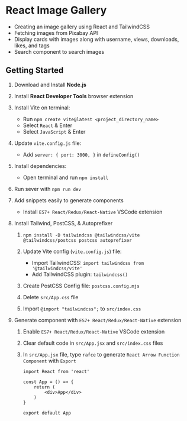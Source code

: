 # React Image Gallery

- Creating an image gallery using React and TailwindCSS
- Fetching images from Pixabay API
- Display cards with images along with username, views, downloads, likes, and tags
- Search component to search images


## Getting Started

1. Download and Install **Node.js**

2. Install **React Developer Tools** browser extension

3. Install Vite on terminal:
    - Run `npm create vite@latest <project_directory_name>`
    - Select `React` & Enter
    - Select `JavaScript` & Enter

4. Update `vite.config.js` file:
    - Add `server: { port: 3000, }` in `defineConfig()`

5. Install dependencies:
    - Open terminal and run `npm install`

6. Run sever with `npm run dev`

7. Add snippets easily to generate components
    - Install `ES7+ React/Redux/React-Native` VSCode extension

8. Install Tailwind, PostCSS, & Autoprefixer

    1. `npm install -D tailwindcss @tailwindcss/vite @tailwindcss/postcss postcss autoprefixer`

    2. Update Vite config (`vite.config.js`) file:
        - Import TailwindCSS: `import tailwindcss from '@tailwindcss/vite'`
        - Add TailwindCSS plugin: `tailwindcss()`

    3. Create PostCSS Config file: `postcss.config.mjs`

    4. Delete `src/App.css` file

    5. Import `@import "tailwindcss";` to `src/index.css`
         
9. Generate component with `ES7+ React/Redux/React-Native` extension

    1. Enable `ES7+ React/Redux/React-Native` VSCode extension

    2. Clear default code in `src/App.jsx` and `src/index.css` files

    3. In `src/App.jsx` file, type `rafce` to generate `React Arrow Function Component` with `Export`
        ```
        import React from 'react'

        const App = () => {
            return (
                <div>App</div>
            )
        }

        export default App
        ```